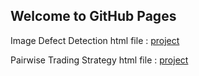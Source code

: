 ## Welcome to GitHub Pages
Image Defect Detection html file : [project](https://hcebeci.github.io/Project-3-Final-.html)


Pairwise Trading Strategy html file : [project](https://hcebeci.github.io/IE-423-Project2-final-.html)
